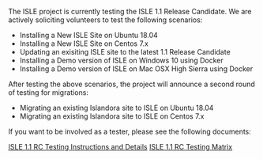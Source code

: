 <!--- PAGE_TITLE --->

The ISLE project is currently testing the ISLE 1.1 Release Candidate.  We are actively soliciting volunteers to test the following scenarios:

* Installing a New ISLE Site on Ubuntu 18.04
* Installing a New ISLE Site on Centos 7.x
* Updating an exisiting ISLE site to the latest 1.1 Release Candidate
* Installing a Demo version of ISLE on Windows 10 using Docker
* Installing a Demo version of ISLE on Mac OSX High Sierra using Docker

After testing the above scenarios, the project will announce a second round of testing for migrations:

* Migrating an existing Islandora site to ISLE on Ubuntu 18.04
* Migrating an existing Islandora site to ISLE on Centos 7.x

If you want to be involved as a tester, please see the following documents:

[ISLE 1.1 RC Testing Instructions and Details](https://docs.google.com/document/d/1DBmpbWbtWJq_N5YXRkT50ETehnLCcsN4JUQRMsECKXE/)
[ISLE 1.1 RC Testing Matrix](https://docs.google.com/spreadsheets/d/1L-wrivXq2pUz7vcGsMCx3X7yKf27uokoaR8SovU_BsU/)
